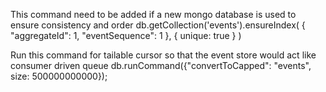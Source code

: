 This command need to be added if a new mongo database is used to ensure consistency and order
db.getCollection('events').ensureIndex( { "aggregateId": 1, "eventSequence": 1 }, { unique: true } )

Run this command for tailable cursor so that the event store would act like consumer driven queue
db.runCommand({"convertToCapped": "events", size: 500000000000});
